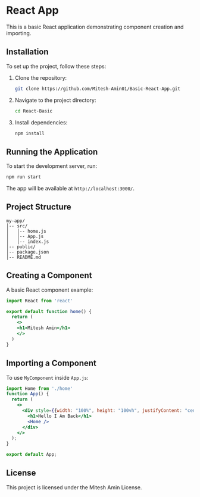 # React App

This is a basic React application demonstrating component creation and importing.

## Installation

To set up the project, follow these steps:

1. Clone the repository:

   ```sh
   git clone https://github.com/Mitesh-Amin01/Basic-React-App.git
   ```

2. Navigate to the project directory:

   ```sh
   cd React-Basic
   ```

3. Install dependencies:

   ```sh
   npm install
   ```

## Running the Application

To start the development server, run:

```sh
npm run start
```

The app will be available at `http://localhost:3000/`.

## Project Structure

```
my-app/
│-- src/
│   │-- home.js
│   │-- App.js
│   │-- index.js
│-- public/
│-- package.json
│-- README.md
```

## Creating a Component

A basic React component example:

```jsx
import React from 'react'

export default function home() {
  return (
    <>
    <h1>Mitesh Amin</h1>
    </>
  )
}
```

## Importing a Component

To use `MyComponent` inside `App.js`:

```jsx
import Home from './home'
function App() {
  return (
    <>
      <div style={{width: "100%", height: "100vh", justifyContent: "center", alignItems: "center", display: 'flex', flexDirection: 'column'}}>
        <h1>Hello I Am Back</h1>
        <Home />
      </div>
    </>
  );
}

export default App;
```

## License

This project is licensed under the Mitesh Amin License.
